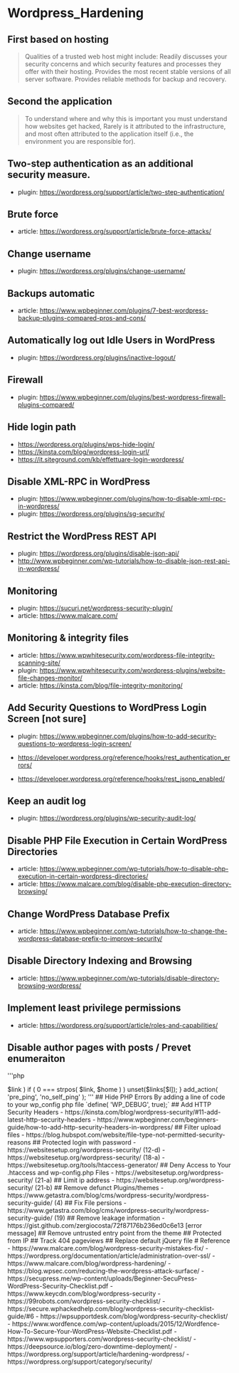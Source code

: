 # Wordpress_Hardening

## First based on hosting
>Qualities of a trusted web host might include:
Readily discusses your security concerns and which security features and processes they offer with their hosting.
Provides the most recent stable versions of all server software.
Provides reliable methods for backup and recovery.

## Second the application
> To understand where and why this is important you must understand how websites get hacked, Rarely is it attributed to the infrastructure, and most often attributed to the application itself (i.e., the environment you are responsible for).

## Two-step authentication as an additional security measure.
- plugin: https://wordpress.org/support/article/two-step-authentication/

## Brute force 
- article: https://wordpress.org/support/article/brute-force-attacks/

## Change username 
- plugin: https://wordpress.org/plugins/change-username/

## Backups automatic
- article: https://www.wpbeginner.com/plugins/7-best-wordpress-backup-plugins-compared-pros-and-cons/

## Automatically log out Idle Users in WordPress
- plugin: https://wordpress.org/plugins/inactive-logout/

## Firewall 
- plugin: https://www.wpbeginner.com/plugins/best-wordpress-firewall-plugins-compared/

## Hide login path
- https://wordpress.org/plugins/wps-hide-login/
- https://kinsta.com/blog/wordpress-login-url/
- https://it.siteground.com/kb/effettuare-login-wordpress/

## Disable XML-RPC in WordPress
- plugin: https://www.wpbeginner.com/plugins/how-to-disable-xml-rpc-in-wordpress/
- plugin: https://wordpress.org/plugins/sg-security/

## Restrict the WordPress REST API
- plugin: https://wordpress.org/plugins/disable-json-api/
- http://www.wpbeginner.com/wp-tutorials/how-to-disable-json-rest-api-in-wordpress/

## Monitoring
- plugin: https://sucuri.net/wordpress-security-plugin/
- article: https://www.malcare.com/

## Monitoring & integrity files
- article: https://www.wpwhitesecurity.com/wordpress-file-integrity-scanning-site/
- plugin: https://www.wpwhitesecurity.com/wordpress-plugins/website-file-changes-monitor/
- article: https://kinsta.com/blog/file-integrity-monitoring/

## Add Security Questions to WordPress Login Screen [not sure]
- plugin: https://www.wpbeginner.com/plugins/how-to-add-security-questions-to-wordpress-login-screen/

- https://developer.wordpress.org/reference/hooks/rest_authentication_errors/
- https://developer.wordpress.org/reference/hooks/rest_jsonp_enabled/

## Keep an audit log
- plugin: https://wordpress.org/plugins/wp-security-audit-log/

## Disable PHP File Execution in Certain WordPress Directories
- article: https://www.wpbeginner.com/wp-tutorials/how-to-disable-php-execution-in-certain-wordpress-directories/
- article: https://www.malcare.com/blog/disable-php-execution-directory-browsing/

## Change WordPress Database Prefix
- article: https://www.wpbeginner.com/wp-tutorials/how-to-change-the-wordpress-database-prefix-to-improve-security/

## Disable Directory Indexing and Browsing
- article: https://www.wpbeginner.com/wp-tutorials/disable-directory-browsing-wordpress/

## Implement least privilege permissions
- article: https://wordpress.org/support/article/roles-and-capabilities/

## Disable author pages with posts / Prevet enumeraiton
'''php
<?php
//author.php in theme child
//Redirect author pages to the homepage
header("HTTP/1.1 301 Moved Permanently");
header("Location: /");
die(); 
'''
- https://blog.futtta.be/2015/03/03/quick-tip-disabling-wordpress-author-pages/
- https://www.wpbeginner.com/wp-themes/how-to-remove-author-name-from-wordpress-posts/
- https://www.wpwhitesecurity.com/wordpress-security/

## Change security keys
It’s recommended to replace your old keys and salts from time to time. To get a fresh set of keys and salts you can use this link: Secret Key. You will get a page that looks like this: 
https://api.wordpress.org/secret-key/1.1/salt/

## Disallow plugin installations
By adding a line of code to your wp_config php file
`define(‘DISALLOW_FILE_MODS’,true);`

## Disable edit file
By adding a line of code to your wp_config php file
- `define('DISALLOW_FILE_EDIT', true );`

## Force SSL for admin
- https://wordpress.org/documentation/article/administration-over-ssl/
define('FORCE_SSL_ADMIN', true);
define('FORCE_SSL_LOGIN', true);

## Use SFTP
- https://kinsta.com/knowledgebase/how-to-use-sftp/

## Prevent version disclosure
- https://gist.github.com/Auke1810/f2a4cf04f2c07c74a393a4b442f22267


## Prevent Hotlinking
- https://kinsta.com/blog/hotlinking/
- https://kinsta.com/blog/wordpress-security/#17-prevent-hotlinking

## Check files permissions
- https://www.wpwhitesecurity.com/wordpress-file-permissions-guide-secure-website-server/
- https://www.wordfence.com/learn/how-to-restrict-wordpress-file-permissions/

## Disable Trackbacks and Pingbacks
- https://wpmudev.com/blog/trackback-pingback-spam/
- https://blog.wpsec.com/reducing-the-wordpress-attack-surface/
  '''php
  function no_self_ping( &$links ) {
  $home = get_option( 'home' );
  foreach ( $links as $l => $link )
   if ( 0 === strpos( $link, $home ) )
    unset($links[$l]);
}
add_action( 'pre_ping', 'no_self_ping' );
'''

## Hide PHP Errors
By adding a line of code to your wp_config php file
`define( 'WP_DEBUG', true);`

## Add HTTP Security Headers
- https://kinsta.com/blog/wordpress-security/#11-add-latest-http-security-headers
- https://www.wpbeginner.com/beginners-guide/how-to-add-http-security-headers-in-wordpress/

## Filter upload files
- https://blog.hubspot.com/website/file-type-not-permitted-security-reasons

## Protected login with password
- https://websitesetup.org/wordpress-security/ (12-d)
- https://websitesetup.org/wordpress-security/ (18-a)
- https://websitesetup.org/tools/htaccess-generator/

## Deny Access to Your .htaccess and wp-config.php Files
- https://websitesetup.org/wordpress-security/ (21-a)

## Limit ip address
- https://websitesetup.org/wordpress-security/ (21-b)

## Remove defunct Plugins/themes
- https://www.getastra.com/blog/cms/wordpress-security/wordpress-security-guide/ (4)

## Fix File persions
- https://www.getastra.com/blog/cms/wordpress-security/wordpress-security-guide/ (19)

## Remove leakage information
- https://gist.github.com/zergiocosta/72f87176b236ed0c6e13 [error message]

## Remove untrusted entry point from the theme

## Protected from IP

## Track 404 pageviews

## Replace default jQuery file

# Reference
- https://www.malcare.com/blog/wordpress-security-mistakes-fix/
- https://wordpress.org/documentation/article/administration-over-ssl/
- https://www.malcare.com/blog/wordpress-hardening/
- https://blog.wpsec.com/reducing-the-wordpress-attack-surface/
- https://secupress.me/wp-content/uploads/Beginner-SecuPress-WordPress-Security-Checklist.pdf
- https://www.keycdn.com/blog/wordpress-security
- https://99robots.com/wordpress-security-checklist/
- https://secure.wphackedhelp.com/blog/wordpress-security-checklist-guide/#6
- https://wpsupportdesk.com/blog/wordpress-security-checklist/
- https://www.wordfence.com/wp-content/uploads/2015/12/Wordfence-How-To-Secure-Your-WordPress-Website-Checklist.pdf
- https://www.wpsupporters.com/wordpress-security-checklist/
- https://deepsource.io/blog/zero-downtime-deployment/
- https://wordpress.org/support/article/hardening-wordpress/
- https://wordpress.org/support/category/security/
